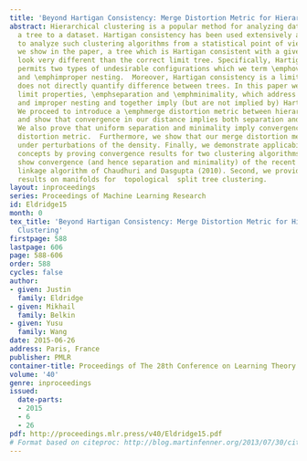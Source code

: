 ```yaml
---
title: 'Beyond Hartigan Consistency: Merge Distortion Metric for Hierarchical Clustering'
abstract: Hierarchical clustering is a popular method for analyzing data which associates
  a tree to a dataset. Hartigan consistency has been used extensively as a framework
  to analyze such clustering algorithms from a statistical point of view. Still, as
  we show in the paper, a tree which is Hartigan consistent with a given density can
  look very different than the correct limit tree. Specifically, Hartigan consistency
  permits two types of undesirable configurations which we term \emphover-segmentation
  and \emphimproper nesting.  Moreover, Hartigan consistency is a limit property and
  does not directly quantify difference between trees. In this paper we identify two
  limit properties, \emphseparation and \emphminimality, which address both over-segmentation
  and improper nesting and together imply (but are not implied by) Hartigan consistency.
  We proceed to introduce a \emphmerge distortion metric between hierarchical clusterings
  and show that convergence in our distance implies both separation and minimality.
  We also prove that uniform separation and minimality imply convergence in the merge
  distortion metric.  Furthermore, we show that our merge distortion metric is stable
  under perturbations of the density. Finally, we demonstrate applicability of these
  concepts by proving convergence results for two clustering algorithms. First, we
  show convergence (and hence separation and minimality) of the recent robust single
  linkage algorithm of Chaudhuri and Dasgupta (2010). Second, we provide convergence
  results on manifolds for  topological  split tree clustering.
layout: inproceedings
series: Proceedings of Machine Learning Research
id: Eldridge15
month: 0
tex_title: 'Beyond Hartigan Consistency: Merge Distortion Metric for Hierarchical
  Clustering'
firstpage: 588
lastpage: 606
page: 588-606
order: 588
cycles: false
author:
- given: Justin
  family: Eldridge
- given: Mikhail
  family: Belkin
- given: Yusu
  family: Wang
date: 2015-06-26
address: Paris, France
publisher: PMLR
container-title: Proceedings of The 28th Conference on Learning Theory
volume: '40'
genre: inproceedings
issued:
  date-parts:
  - 2015
  - 6
  - 26
pdf: http://proceedings.mlr.press/v40/Eldridge15.pdf
# Format based on citeproc: http://blog.martinfenner.org/2013/07/30/citeproc-yaml-for-bibliographies/
---
```

